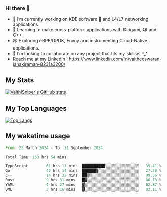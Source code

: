 ### Hi there 👋

- 🔭 I’m currently working on KDE software 💓 and L4/L7 networking applications 
- 📖 Learning to make cross-platform applications with Kirigami, Qt and C++
- 🕸️ Exploring eBPF/DPDK, Envoy and instrumenting Cloud-Native applications. 
- 👯 I’m looking to collaborate on any project that fits my skillset ^_^
- Reach me at my LinkedIn : https://www.linkedin.com/in/vaitheeswaran-janakiraman-8231a3200/

## My Stats
[![VaithiSniper's GitHub stats](https://github-readme-stats.vercel.app/api?username=VaithiSniper&hide=stars&theme=radical)](https://github.com/anuraghazra/github-readme-stats)

## My Top Languages

[![Top Langs](https://github-readme-stats.vercel.app/api/top-langs/?username=VaithiSniper&layout=compact)](https://github.com/anuraghazra/github-readme-stats)

## My wakatime usage

<!--START_SECTION:waka-->

```rust
From: 23 March 2024 - To: 21 September 2024

Total Time: 153 hrs 54 mins

TypeScript        61 hrs 11 mins  ██████████░░░░░░░░░░░░░░░   39.41 %
Go                42 hrs 14 mins  ██████▓░░░░░░░░░░░░░░░░░░   27.20 %
C++               14 hrs 32 mins  ██▒░░░░░░░░░░░░░░░░░░░░░░   09.36 %
Rust              9 hrs 31 mins   █▓░░░░░░░░░░░░░░░░░░░░░░░   06.13 %
YAML              4 hrs 27 mins   ▓░░░░░░░░░░░░░░░░░░░░░░░░   02.87 %
QML               3 hrs 16 mins   ▓░░░░░░░░░░░░░░░░░░░░░░░░   02.11 %
```

<!--END_SECTION:waka-->
